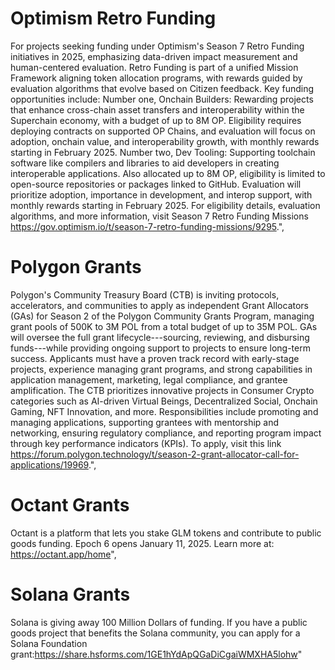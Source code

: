 # Optimism Retro Funding
For projects seeking funding under Optimism's Season 7 Retro Funding initiatives in 2025, emphasizing data-driven impact measurement and human-centered evaluation. Retro Funding is part of a unified Mission Framework aligning token allocation programs, with rewards guided by evaluation algorithms that evolve based on Citizen feedback. Key funding opportunities include: Number one, Onchain Builders: Rewarding projects that enhance cross-chain asset transfers and interoperability within the Superchain economy, with a budget of up to 8M OP. Eligibility requires deploying contracts on supported OP Chains, and evaluation will focus on adoption, onchain value, and interoperability growth, with monthly rewards starting in February 2025. Number two, Dev Tooling: Supporting toolchain software like compilers and libraries to aid developers in creating interoperable applications. Also allocated up to 8M OP, eligibility is limited to open-source repositories or packages linked to GitHub. Evaluation will prioritize adoption, importance in development, and interop support, with monthly rewards starting in February 2025. For eligibility details, evaluation algorithms, and more information, visit Season 7 Retro Funding Missions https://gov.optimism.io/t/season-7-retro-funding-missions/9295.",

# Polygon Grants
Polygon's Community Treasury Board (CTB) is inviting protocols, accelerators, and communities to apply as independent Grant Allocators (GAs) for Season 2 of the Polygon Community Grants Program, managing grant pools of 500K to 3M POL from a total budget of up to 35M POL. GAs will oversee the full grant lifecycle---sourcing, reviewing, and disbursing funds---while providing ongoing support to projects to ensure long-term success. Applicants must have a proven track record with early-stage projects, experience managing grant programs, and strong capabilities in application management, marketing, legal compliance, and grantee amplification. The CTB prioritizes innovative projects in Consumer Crypto categories such as AI-driven Virtual Beings, Decentralized Social, Onchain Gaming, NFT Innovation, and more. Responsibilities include promoting and managing applications, supporting grantees with mentorship and networking, ensuring regulatory compliance, and reporting program impact through key performance indicators (KPIs). To apply, visit this link https://forum.polygon.technology/t/season-2-grant-allocator-call-for-applications/19969.",

# Octant Grants
Octant is a platform that lets you stake GLM tokens and contribute to public goods funding. Epoch 6 opens January 11, 2025. Learn more at: https://octant.app/home",

# Solana Grants
Solana is giving away 100 Million Dollars of funding. If you have a public goods project that benefits the Solana community, you can apply for a Solana Foundation grant:https://share.hsforms.com/1GE1hYdApQGaDiCgaiWMXHA5lohw"


